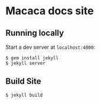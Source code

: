 # Macaca docs site

## Running locally

Start a dev server at `localhost:4000`:

```shell
$ gem install jekyll
$ jekyll server
```

## Build Site

```shell
$ jekyll build
```
